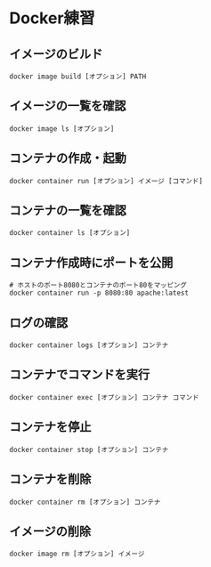 # Docker練習

## イメージのビルド
```
docker image build [オプション] PATH
```

## イメージの一覧を確認
```
docker image ls [オプション]
```

## コンテナの作成・起動
```
docker container run [オプション] イメージ [コマンド]
```

## コンテナの一覧を確認
```
docker container ls [オプション]
```

## コンテナ作成時にポートを公開
```
# ホストのポート8080とコンテナのポート80をマッピング
docker container run -p 8080:80 apache:latest
```
## ログの確認
```
docker container logs [オプション] コンテナ
```

## コンテナでコマンドを実行
```
docker container exec [オプション] コンテナ コマンド
```

## コンテナを停止
```
docker container stop [オプション] コンテナ
```

## コンテナを削除
```
docker container rm [オプション] コンテナ
```

## イメージの削除
```
docker image rm [オプション] イメージ
```
